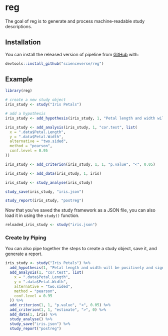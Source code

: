 
<!-- README.md is generated from README.Rmd. Please edit that file -->
reg
===

The goal of reg is to generate and process machine-readable study descriptions.

Installation
------------

You can install the released version of pipeline from [GitHub](https://github.com/scienceverse/reg) with:

``` r
devtools::install_github("scienceverse/reg")
```

Example
-------

``` r
library(reg)
```

``` r
# create a new study object
iris_study <- study("Iris Petals")

# add a hypothesis
iris_study <- add_hypothesis(iris_study, 1, "Petal length and width will be significantly correlated")

iris_study <- add_analysis(iris_study, 1, "cor.test", list(
  x = ".data$Petal.Length",
  y = ".data$Petal.Width",
  alternative = "two.sided",
  method = "pearson",
  conf.level = 0.95
))

iris_study <- add_criterion(iris_study, 1, 1, "p.value", "<", 0.05)

iris_study <- add_data(iris_study, 1, iris)

iris_study <- study_analyse(iris_study)

study_save(iris_study, "iris.json")

study_report(iris_study, "postreg")
```

Now that you've saved the study framework as a JSON file, you can also load it in using the `study()` function.

``` r
reloaded_iris_study <- study("iris.json")
```

### Create by Piping

You can also pipe together the steps to create a study object, save it, and generate a report.

``` r
iris_study <- study("Iris Petals") %>%
  add_hypothesis(1, "Petal length and width will be positively and significantly correlated") %>%
  add_analysis(1, "cor.test", list(
    x = ".data$Petal.Length",
    y = ".data$Petal.Width",
    alternative = "two.sided",
    method = "pearson",
    conf.level = 0.95
  )) %>%
  add_criterion(1, 1, "p.value", "<", 0.05) %>%
  add_criterion(1, 1, "estimate", ">", 0) %>%
  add_data(1, iris) %>%
  study_analyse() %>%
  study_save("iris.json") %>%
  study_report("postreg")
```
